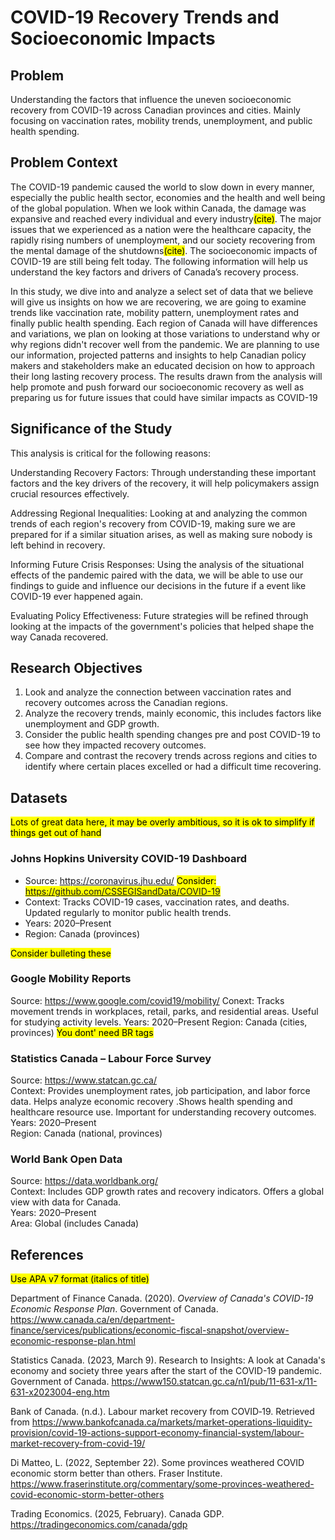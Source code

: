 # COVID-19 Recovery Trends and Socioeconomic Impacts

## Problem

Understanding the factors that influence the uneven socioeconomic recovery from COVID-19 across Canadian provinces and cities. Mainly focusing on vaccination rates, mobility trends, unemployment, and public health spending.<br>

## Problem Context

The COVID-19 pandemic caused the world to slow down in every manner, especially the public health sector, economies and the health and well being of the global population. When we look within Canada, the damage was expansive and reached every individual and every industry<mark>(cite)</mark>. The major issues that we experienced as a nation were the healthcare capacity, the rapidly rising numbers of unemployment, and our society recovering from the mental damage of the shutdowns<mark>(cite)</mark>. The socioeconomic impacts of COVID-19 are still being felt today. The following information will help us understand the key factors and drivers of Canada’s recovery process. <br>

In this study, we dive into and analyze a select set of data that we believe will give us insights on how we are recovering, we are going to examine trends like vaccination rate, mobility pattern, unemployment rates and finally public health spending. Each region of Canada will have differences and variations, we plan on looking at those variations to understand why or why regions didn't recover well from the pandemic. We are planning to use our information, projected patterns and insights to help Canadian policy makers and stakeholders make an educated decision on how to approach their long lasting recovery process. The results drawn from the analysis will help promote and push forward our socioeconomic recovery as well as preparing us for future issues that could have similar impacts as COVID-19<br>

## Significance of the Study

This analysis is critical for the following reasons:<br>

Understanding Recovery Factors: Through understanding these important factors and the key drivers of the recovery, it will help policymakers assign crucial resources effectively.<br>

Addressing Regional Inequalities: Looking at and analyzing the common trends of each region's recovery from COVID-19, making sure we are prepared for if a similar situation arises, as well as making sure nobody is left behind in recovery. <br>

Informing Future Crisis Responses: Using the analysis of the situational effects of the pandemic paired with the data, we will be able to use our findings to guide and influence our decisions in the future if a event like COVID-19 ever happened again.<br>

Evaluating Policy Effectiveness: Future strategies will be refined through looking at the impacts of the government's policies that helped shape the way Canada recovered. <br>

## Research Objectives

1. Look and analyze the connection between vaccination rates and recovery outcomes across the Canadian regions.
2. Analyze the recovery trends, mainly economic, this includes factors like unemployment and GDP growth.
3. Consider the public health spending changes pre and post COVID-19 to see how they impacted recovery outcomes.
4. Compare and contrast the recovery trends across regions and cities to identify where certain places excelled or had a difficult time recovering. 

## Datasets
<mark>Lots of great data here, it may be overly ambitious, so it is ok to simplify if things get out of hand</mark>

### Johns Hopkins University COVID-19 Dashboard
* Source: https://coronavirus.jhu.edu/ <mark>Consider: https://github.com/CSSEGISandData/COVID-19</mark>
* Context: Tracks COVID-19 cases, vaccination rates, and deaths. Updated regularly to monitor public health trends.
* Years: 2020–Present<br>
* Region: Canada (provinces)<br>

<mark>Consider bulleting these</mark>
### Google Mobility Reports
Source: https://www.google.com/covid19/mobility/
Conext: Tracks movement trends in workplaces, retail, parks, and residential areas. Useful for studying activity levels.
Years: 2020–Present
Region: Canada (cities, provinces)
<mark>You dont' need BR tags</mark>

### Statistics Canada – Labour Force Survey
Source: https://www.statcan.gc.ca/<br>
Context: Provides unemployment rates, job participation, and labor force data. Helps analyze economic recovery .Shows health spending and healthcare resource use. Important for understanding recovery outcomes.<br>
Years: 2020–Present<br>
Region: Canada (national, provinces)<br>

### World Bank Open Data
Source: https://data.worldbank.org/<br>
Context: Includes GDP growth rates and recovery indicators. Offers a global view with data for Canada.<br>
Years: 2020–Present<br>
Area: Global (includes Canada)<br>

## References
<mark>Use APA v7 format (italics of title)</mark>

Department of Finance Canada. (2020). *Overview of Canada's COVID-19 Economic Response Plan*. Government of Canada. https://www.canada.ca/en/department-finance/services/publications/economic-fiscal-snapshot/overview-economic-response-plan.html<br>

Statistics Canada. (2023, March 9). Research to Insights: A look at Canada's economy and society three years after the start of the COVID-19 pandemic. Government of Canada. https://www150.statcan.gc.ca/n1/pub/11-631-x/11-631-x2023004-eng.htm<br>

Bank of Canada. (n.d.). Labour market recovery from COVID‑19. Retrieved from https://www.bankofcanada.ca/markets/market-operations-liquidity-provision/covid-19-actions-support-economy-financial-system/labour-market-recovery-from-covid-19/<br>

Di Matteo, L. (2022, September 22). Some provinces weathered COVID economic storm better than others. Fraser Institute. https://www.fraserinstitute.org/commentary/some-provinces-weathered-covid-economic-storm-better-others<br>

Trading Economics. (2025, February). Canada GDP. https://tradingeconomics.com/canada/gdp<br>
